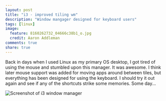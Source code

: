 ```yaml
---
layout: post
title: "i3 - improved tiling wm"
description: "Window mangager designed for keyboard users"
tags: [linux]
image:
  feature: 8160262732_04666c38b1_o.jpg
  credit: Aaron Addleman
comments: true
share: true
---
```


Back in days when I used Linux as my primary OS desktop, I got tired of using the mouse and stumbled upon this manager. It was awesome. I think later mouse support was added for moving apps around between tiles, but everything has been designed for using the keyboard. I should try it out again and see if any of the shortcuts strike some memories. Some day...

![Screenshot of i3 window manager](https://farm9.staticflickr.com/8791/17036578536_7bb247f1a0_o_d.png)